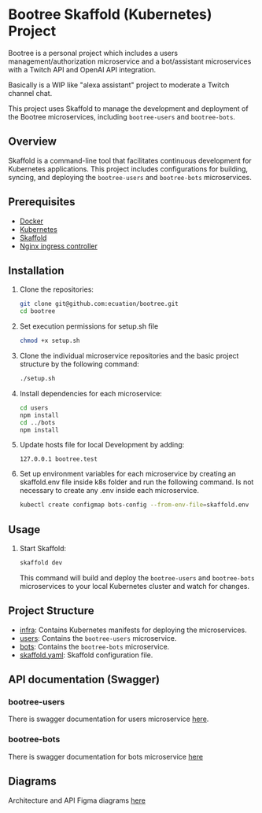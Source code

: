 # Bootree Skaffold (Kubernetes) Project

Bootree is a personal project which includes a users management/authorization microservice and a bot/assistant microservices with a Twitch API and OpenAI API integration.

Basically is a WIP like "alexa assistant" project to moderate a Twitch channel chat.

This project uses Skaffold to manage the development and deployment of the Bootree microservices, including `bootree-users` and `bootree-bots`.

## Overview

Skaffold is a command-line tool that facilitates continuous development for Kubernetes applications. This project includes configurations for building, syncing, and deploying the `bootree-users` and `bootree-bots` microservices.

## Prerequisites

- [Docker](https://www.docker.com/get-started)
- [Kubernetes](https://kubernetes.io/docs/setup/)
- [Skaffold](https://skaffold.dev/docs/install/)
- [Nginx ingress controller](https://docs.nginx.com/nginx-ingress-controller/installation/installing-nic/)

## Installation

1. Clone the repositories:

    ```sh
    git clone git@github.com:ecuation/bootree.git
    cd bootree
    ```

2. Set execution permissions for setup.sh file

    ```sh
    chmod +x setup.sh
    ```

3. Clone the individual microservice repositories and the basic project structure by the following command:

    ```sh
    ./setup.sh
    ```

4. Install dependencies for each microservice:

    ```sh
    cd users
    npm install
    cd ../bots
    npm install
    ```
5. Update hosts file for local Development by adding:

    ```127.0.0.1 bootree.test```

6. Set up environment variables for each microservice by creating an skaffold.env file inside k8s folder and run the following command. Is not necessary to create any .env inside each microservice.

    ```sh
    kubectl create configmap bots-config --from-env-file=skaffold.env
    ```

## Usage

1. Start Skaffold:

    ```sh
    skaffold dev
    ```

    This command will build and deploy the `bootree-users` and `bootree-bots` microservices to your local Kubernetes cluster and watch for changes.

## Project Structure

- [infra](http://_vscodecontentref_/0): Contains Kubernetes manifests for deploying the microservices.
- [users](http://_vscodecontentref_/1): Contains the `bootree-users` microservice.
- [bots](http://_vscodecontentref_/2): Contains the `bootree-bots` microservice.
- [skaffold.yaml](http://_vscodecontentref_/3): Skaffold configuration file.

## API documentation (Swagger)

### bootree-users

There is swagger documentation for users microservice [here](http://bootree.test/api/users/api-docs).

### bootree-bots

There is swagger documentation for bots microservice [here](http://bootree.test/api/bot/api-docs)


## Diagrams

Architecture and API Figma diagrams [here](https://www.figma.com/deck/kClBxJfOraS0cWa2JjpLCS/Building-a-scalable-microservices-architecture-presentation?node-id=1-1053&t=EVK31kJ8Xx8vq604-1)